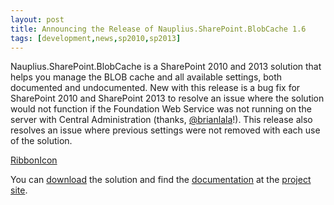 ```yaml
---
layout: post
title: Announcing the Release of Nauplius.SharePoint.BlobCache 1.6
tags: [development,news,sp2010,sp2013]
---
```


Nauplius.SharePoint.BlobCache is a SharePoint 2010 and 2013 solution that helps you manage the BLOB cache and all available settings, both documented and undocumented. New with this release is a bug fix for SharePoint 2010 and SharePoint 2013 to resolve an issue where the solution would not function if the Foundation Web Service was not running on the server with Central Administration (thanks, [@brianlala](https://twitter.com/brianlala)!). This release also resolves an issue where previous settings were not removed with each use of the solution.

[RibbonIcon](/assets/images/2014/02/RibbonIcon.png)

You can [download](https://blobcache.codeplex.com/releases) the solution and find the [documentation](https://blobcache.codeplex.com/documentation) at the [project site](https://blobcache.codeplex.com/).